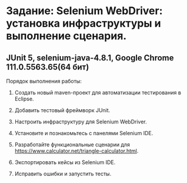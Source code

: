 # Задание: Selenium WebDriver: установка инфраструктуры и выполнение сценария.

## JUnit 5, selenium-java-4.8.1, Google Chrome 111.0.5563.65(64 бит)

Порядок выполнения работы:

1. Создать новый maven-проект для автоматизации тестирования в Eclipse.

2. Добавить тестовый фреймворк JUnit.

3. Настроить инфраструктуру для Selenium WebDriver.

4. Установите и познакомьтесь с панелями Selenium IDE.

5. Разработайте функциональные сценарии для https://www.calculator.net/triangle-calculator.html.

6. Экспортировать кейсы из Selenium IDE.

7. Исправить ошибки и запустить тесты.
